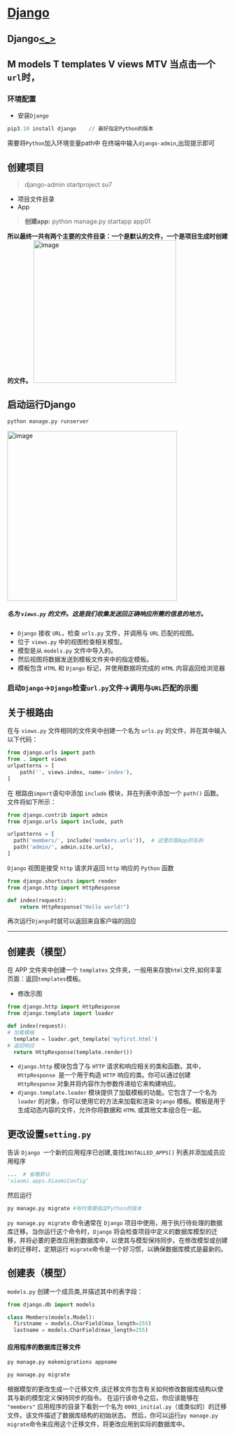 # [Django](https://github.com/dululu/notes/issues/41)

## Django[<_>](https://github.com/jaywcjlove/reference/blob/main/docs/django.md)
M models
T templates
V views
MTV
当点击一个`url`时，
---
### 环境配置
- 安装`Django`
```python
pip3.10 install django    // 最好指定Python的版本
```
需要将`Python`加入环境变量path中
在终端中输入`django-admin`,出现提示即可
## 创建项目
> django-admin startproject  su7

- 项目文件目录
- App

> **创建app:** python manage.py startapp app01

**所以最终一共有两个主要的文件目录：一个是默认的文件，一个是项目生成时创建的文件。**
<img width="326" alt="image" src="https://github.com/dululu/notes/assets/64392262/ea5d9ce5-38b6-43fc-ae3e-79e3f43b4509">

## 启动运行Django
```python
python manage.py runserver
```
<img width="388" alt="image" src="https://github.com/dululu/notes/assets/64392262/ab693d14-023f-40eb-a52d-75279f44892d">

##### 名为 `views.py` 的文件。这是我们**收集发送回正确响应所需的信息的地方**。
- `Django` 接收 `URL`，检查 `urls.py` 文件，并调用与 `URL` 匹配的视图。
- 位于 `views.py` 中的视图检查相关模型。
- 模型是从 `models.py` 文件中导入的。
- 然后视图将数据发送到模板文件夹中的指定模板。
- 模板包含 `HTML` 和 `Django` 标记，并使用数据将完成的 `HTML` 内容返回给浏览器

### **启动`Django`->`Django`检查`url.py`文件->调用与`URL`匹配的示图**

## **关于根路由**
  在与 `views.py` 文件相同的文件夹中创建一个名为 `urls.py` 的文件，并在其中输入以下代码：
  ```python
  from django.urls import path
  from . import views
  urlpatterns = [
      path('', views.index, name='index'),
  ]
  ```
  在 根路由`import`语句中添加 `include` 模块，并在列表中添加一个 `path()` 函数。文件将如下所示：
  ```python
  from django.contrib import admin
  from django.urls import include, path
  
  urlpatterns = [
    path('members/', include('members.urls')),  # 这里的是App的名称
    path('admin/', admin.site.urls),
  ]
  ```
`Django` 视图是接受 `http` 请求并返回 `http` 响应的 `Python` 函数
```python
from django.shortcuts import render
from django.http import HttpResponse

def index(request):
    return HttpResponse("Hello world!")
```
再次运行`Django`时就可以返回来自客户端的回应



---

## 创建表（模型）
在 APP 文件夹中创建一个 `templates` 文件夹，一般用来存放`html`文件,如何丰富页面：返回`templates`模板。
- 修改示图
```python
from django.http import HttpResponse
from django.template import loader

def index(request):
# 加载模板
  template = loader.get_template('myfirst.html')
# 返回响应
  return HttpResponse(template.render())
```
- `django.http` 模块包含了与 `HTTP` 请求和响应相关的类和函数。其中，`HttpResponse `是一个用于构造 `HTTP` 响应的类。你可以通过创建 `HttpResponse` 对象并将内容作为参数传递给它来构建响应。
- `django.template.loader` 模块提供了加载模板的功能。它包含了一个名为 `loader` 的对象，你可以使用它的方法来加载和渲染 `Django` 模板。模板是用于生成动态内容的文件，允许你将数据和 `HTML` 或其他文本组合在一起。

## 更改设置`setting.py`
告诉 `Django `一个新的应用程序已创建,查找`INSTALLED_APPS[]` 列表并添加成员应用程序
```python
...  # 省略默认
'xiaomi.apps.XiaomiConfig'
```
然后运行
```python
py manage.py migrate #有时需要指定Python的版本
```
`py manage.py migrate` 命令通常在 `Django` 项目中使用，用于执行待处理的数据库迁移。当你运行这个命令时，`Django` 将会检查项目中定义的数据库模型的迁移，并将必要的更改应用到数据库中，以使其与模型保持同步。在修改模型或创建新的迁移时，定期运行 `migrate`命令是一个好习惯，以确保数据库模式是最新的。

## 创建表（模型）
`models.py` 创建一个成员类,并描述其中的表字段：
```python
from django.db import models

class Members(models.Model):
  firstname = models.CharField(max_length=255)
  lastname = models.CharField(max_length=255)
```
#### 应用程序的数据库迁移文件
```python
py manage.py makemigrations appname

py manage.py migrate
```
根据模型的更改生成一个迁移文件,该迁移文件包含有关如何修改数据库结构以使其与新的模型定义保持同步的指令。
在运行该命令之后，你应该能够在` "members"` 应用程序的目录下看到一个名为 `0001_initial.py`（或类似的）的迁移文件。该文件描述了数据库结构的初始状态。
然后，你可以运行` py manage.py migrate `命令来应用这个迁移文件，将更改应用到实际的数据库中。